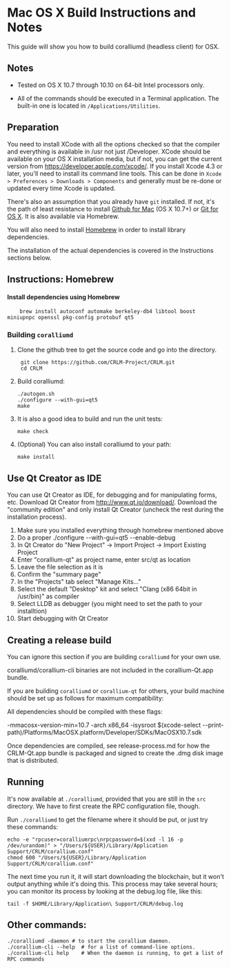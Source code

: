 Mac OS X Build Instructions and Notes
====================================
This guide will show you how to build coralliumd (headless client) for OSX.

Notes
-----

* Tested on OS X 10.7 through 10.10 on 64-bit Intel processors only.

* All of the commands should be executed in a Terminal application. The
built-in one is located in `/Applications/Utilities`.

Preparation
-----------

You need to install XCode with all the options checked so that the compiler
and everything is available in /usr not just /Developer. XCode should be
available on your OS X installation media, but if not, you can get the
current version from https://developer.apple.com/xcode/. If you install
Xcode 4.3 or later, you'll need to install its command line tools. This can
be done in `Xcode > Preferences > Downloads > Components` and generally must
be re-done or updated every time Xcode is updated.

There's also an assumption that you already have `git` installed. If
not, it's the path of least resistance to install [Github for Mac](https://mac.github.com/)
(OS X 10.7+) or
[Git for OS X](https://code.google.com/p/git-osx-installer/). It is also
available via Homebrew.

You will also need to install [Homebrew](http://brew.sh) in order to install library
dependencies.

The installation of the actual dependencies is covered in the Instructions
sections below.

Instructions: Homebrew
----------------------

#### Install dependencies using Homebrew

        brew install autoconf automake berkeley-db4 libtool boost miniupnpc openssl pkg-config protobuf qt5

### Building `coralliumd`

1. Clone the github tree to get the source code and go into the directory.

        git clone https://github.com/CRLM-Project/CRLM.git
        cd CRLM

2.  Build coralliumd:

        ./autogen.sh
        ./configure --with-gui=qt5
        make

3.  It is also a good idea to build and run the unit tests:

        make check

4.  (Optional) You can also install coralliumd to your path:

        make install

Use Qt Creator as IDE
------------------------
You can use Qt Creator as IDE, for debugging and for manipulating forms, etc.
Download Qt Creator from http://www.qt.io/download/. Download the "community edition" and only install Qt Creator (uncheck the rest during the installation process).

1. Make sure you installed everything through homebrew mentioned above
2. Do a proper ./configure --with-gui=qt5 --enable-debug
3. In Qt Creator do "New Project" -> Import Project -> Import Existing Project
4. Enter "corallium-qt" as project name, enter src/qt as location
5. Leave the file selection as it is
6. Confirm the "summary page"
7. In the "Projects" tab select "Manage Kits..."
8. Select the default "Desktop" kit and select "Clang (x86 64bit in /usr/bin)" as compiler
9. Select LLDB as debugger (you might need to set the path to your installtion)
10. Start debugging with Qt Creator

Creating a release build
------------------------
You can ignore this section if you are building `coralliumd` for your own use.

coralliumd/corallium-cli binaries are not included in the corallium-Qt.app bundle.

If you are building `coralliumd` or `corallium-qt` for others, your build machine should be set up
as follows for maximum compatibility:

All dependencies should be compiled with these flags:

 -mmacosx-version-min=10.7
 -arch x86_64
 -isysroot $(xcode-select --print-path)/Platforms/MacOSX.platform/Developer/SDKs/MacOSX10.7.sdk

Once dependencies are compiled, see release-process.md for how the CRLM-Qt.app
bundle is packaged and signed to create the .dmg disk image that is distributed.

Running
-------

It's now available at `./coralliumd`, provided that you are still in the `src`
directory. We have to first create the RPC configuration file, though.

Run `./coralliumd` to get the filename where it should be put, or just try these
commands:

    echo -e "rpcuser=coralliumrpc\nrpcpassword=$(xxd -l 16 -p /dev/urandom)" > "/Users/${USER}/Library/Application Support/CRLM/corallium.conf"
    chmod 600 "/Users/${USER}/Library/Application Support/CRLM/corallium.conf"

The next time you run it, it will start downloading the blockchain, but it won't
output anything while it's doing this. This process may take several hours;
you can monitor its process by looking at the debug.log file, like this:

    tail -f $HOME/Library/Application\ Support/CRLM/debug.log

Other commands:
-------

    ./coralliumd -daemon # to start the corallium daemon.
    ./corallium-cli --help  # for a list of command-line options.
    ./corallium-cli help    # When the daemon is running, to get a list of RPC commands
